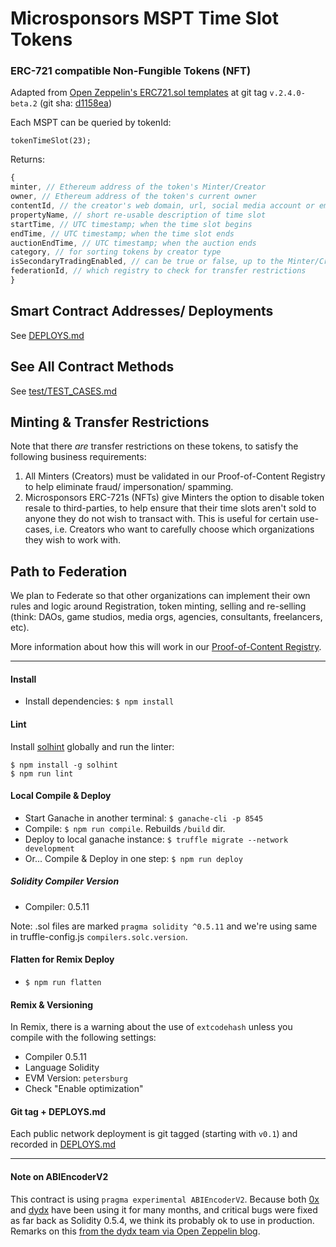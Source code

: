 # Microsponsors MSPT Time Slot Tokens
### ERC-721 compatible Non-Fungible Tokens (NFT)

Adapted from [Open Zeppelin's ERC721.sol templates](https://github.com/OpenZeppelin/openzeppelin-contracts/blob/master/contracts/token/ERC721) at git tag `v.2.4.0-beta.2` (git sha: [d1158ea](https://github.com/OpenZeppelin/openzeppelin-contracts/commit/d1158ea68c597075a5aec4a77a9c16f061beffd3))

Each MSPT can be queried by tokenId:
```
tokenTimeSlot(23);
```
Returns:
```javascript
{
minter, // Ethereum address of the token's Minter/Creator
owner, // Ethereum address of the token's current owner
contentId, // the creator's web domain, url, social media account or email
propertyName, // short re-usable description of time slot
startTime, // UTC timestamp; when the time slot begins
endTime, // UTC timestamp; when the time slot ends
auctionEndTime, // UTC timestamp; when the auction ends
category, // for sorting tokens by creator type
isSecondaryTradingEnabled, // can be true or false, up to the Minter/Creator
federationId, // which registry to check for transfer restrictions
}
```

## Smart Contract Addresses/ Deployments
See [DEPLOYS.md](DEPLOYS.md)

## See All Contract Methods
See [test/TEST_CASES.md](test/TEST_CASES.md)

## Minting & Transfer Restrictions
Note that there *are* transfer restrictions on these tokens, to satisfy the following business requirements:

1. All Minters (Creators) must be validated in our Proof-of-Content Registry to help eliminate fraud/ impersonation/ spamming.
2. Microsponsors ERC-721s (NFTs) give Minters the option to disable token resale to third-parties, to help ensure that their time slots aren't sold to anyone they do not wish to transact with. This is useful for certain use-cases, i.e. Creators who want to carefully choose which organizations they wish to work with.

## Path to Federation

We plan to Federate so that other organizations can implement their own rules and logic around Registration, token minting, selling and re-selling (think: DAOs, game studios, media orgs, agencies, consultants, freelancers, etc).

More information about how this will work in our [Proof-of-Content Registry](https://github.com/microsponsors/registry-contract).

---

#### Install
* Install dependencies: `$ npm install`

#### Lint
Install [solhint](https://www.npmjs.com/package/solhint) globally and run the linter:
```
$ npm install -g solhint
$ npm run lint
```

#### Local Compile & Deploy
* Start Ganache in another terminal: `$ ganache-cli -p 8545`
* Compile: `$ npm run compile`. Rebuilds `/build` dir.
* Deploy to local ganache instance: `$ truffle migrate --network development `
* Or... Compile & Deploy in one step: `$ npm run deploy`

##### Solidity Compiler Version
* Compiler: 0.5.11

Note: .sol files are marked `pragma solidity ^0.5.11` and we're using same in truffle-config.js `compilers.solc.version`.

#### Flatten for Remix Deploy
* `$ npm run flatten`

#### Remix & Versioning
In Remix, there is a warning about the use of `extcodehash` unless you compile with the following settings:

* Compiler 0.5.11
* Language Solidity
* EVM Version: `petersburg`
* Check "Enable optimization"

#### Git tag + DEPLOYS.md
Each public network deployment is git tagged (starting with `v0.1`) and recorded in [DEPLOYS.md](DEPLOYS.md)

---

#### Note on ABIEncoderV2
This contract is using `pragma experimental ABIEncoderV2`. Because both [0x](https://0x.org) and [dydx](https://dydx.exchange/) have been using it for many months, and critical bugs were fixed as far back as Solidity 0.5.4, we think its probably ok to use in production. Remarks on this [from the dydx team via Open Zeppelin blog](https://blog.openzeppelin.com/solo-margin-protocol-audit-30ac2aaf6b10/).
